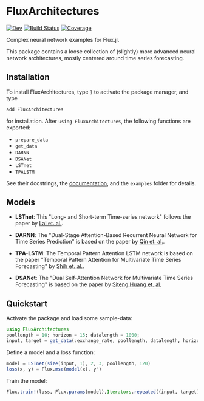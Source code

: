 # FluxArchitectures

[![Dev](https://img.shields.io/badge/docs-dev-blue.svg)](https://sdobber.github.io/FluxArchitectures.jl/dev)
[![Build Status](https://github.com/sdobber/FluxArchitectures.jl/workflows/CI/badge.svg)](https://github.com/sdobber/FluxArchitectures.jl/actions)
[![Coverage](https://codecov.io/gh/sdobber/FluxArchitectures.jl/branch/master/graph/badge.svg)](https://codecov.io/gh/sdobber/FluxArchitectures.jl)


Complex neural network examples for Flux.jl.

This package contains a loose collection of (slightly) more advanced neural network architectures, mostly centered around time series forecasting.


## Installation

To install FluxArchitectures, type `]` to activate the package manager, and type
```julia
add FluxArchitectures
```
for installation. After `using FluxArchitectures`, the following functions are exported:
* `prepare_data`
* `get_data`
* `DARNN`
* `DSANet` 
* `LSTnet`
* `TPALSTM`

See their docstrings, the [documentation]((https://sdobber.github.io/FluxArchitectures.jl/stable)), and the `examples` folder for details.


## Models

* **LSTnet**: This "Long- and Short-term Time-series network" follows the paper by [Lai et. al.](https://arxiv.org/abs/1703.07015).

* **DARNN**: The "Dual-Stage Attention-Based Recurrent Neural Network for Time Series Prediction" is based on the paper by [Qin et. al.](https://arxiv.org/abs/1704.02971).

* **TPA-LSTM**: The Temporal Pattern Attention LSTM network is based on the paper "Temporal Pattern Attention for Multivariate Time Series Forecasting" by [Shih et. al.](https://arxiv.org/pdf/1809.04206v2.pdf).

* **DSANet**: The "Dual Self-Attention Network for Multivariate Time Series Forecasting" is based on the paper by [Siteng Huang et. al.](https://kyonhuang.top/files/Huang-DSANet.pdf)


## Quickstart

Activate the package and load some sample-data:
```julia
using FluxArchitectures
poollength = 10; horizon = 15; datalength = 1000;
input, target = get_data(:exchange_rate, poollength, datalength, horizon) 
```

Define a model and a loss function:
```julia
model = LSTnet(size(input, 1), 2, 3, poollength, 120)
loss(x, y) = Flux.mse(model(x), y')
```

Train the model:
```julia
Flux.train!(loss, Flux.params(model),Iterators.repeated((input, target), 20), Adam(0.01))
```
